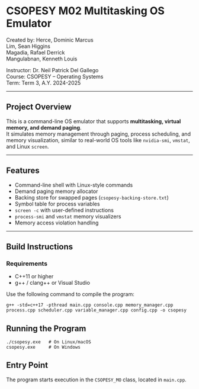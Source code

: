# CSOPESY M02 Multitasking OS Emulator

Created by: 
Herce, Dominic Marcus  
Lim, Sean Higgins  
Magadia, Rafael Derrick  
Mangulabnan, Kenneth Louis  


Instructor: Dr. Neil Patrick Del Gallego  
Course: CSOPESY – Operating Systems  
Term: Term 3, A.Y. 2024-2025

---

## Project Overview

This is a command-line OS emulator that supports **multitasking, virtual memory, and demand paging**.  
It simulates memory management through paging, process scheduling, and memory visualization, similar to real-world OS tools like `nvidia-smi`, `vmstat`, and Linux `screen`.

---

## Features
* Command-line shell with Linux-style commands
* Demand paging memory allocator
* Backing store for swapped pages (`csopesy-backing-store.txt`)  
* Symbol table for process variables
* `screen -c` with user-defined instructions
* `process-smi` and `vmstat` memory visualizers
* Memory access violation handling  

---

## Build Instructions
### Requirements
- C++11 or higher
- g++ / clang++ or Visual Studio

Use the following command to compile the program:

```
g++ -std=c++17 -pthread main.cpp console.cpp memory_manager.cpp process.cpp scheduler.cpp variable_manager.cpp config.cpp -o csopesy  
```

## Running the Program

```
./csopesy.exe   # On Linux/macOS
csopesy.exe     # On Windows
```

## Entry Point

The program starts execution in the `CSOPESY_MO` class, located in `main.cpp`.
